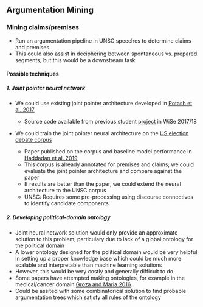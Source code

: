 ## Argumentation Mining

### Mining claims/premises

* Run an argumentation pipeline in UNSC speeches to determine claims and premises
* This could also assist in deciphering between spontaneous vs. prepared segments; but this would be a downstream task

#### Possible techniques

##### 1. Joint pointer neural network

* We could use existing joint pointer architecture developed in [Potash et al. 2017](https://arxiv.org/abs/1612.08994)
    * Source code available from previous student [project](https://github.com/oguzserbetci/argmin2017) in WiSe 2017/18 

* We could train the joint pointer neural architecture on the [US election debate corpus](https://github.com/ElecDeb60To16/Dataset)
    * Paper published on the corpus and baseline model performance in [Haddadan et al. 2019](https://www.aclweb.org/anthology/P19-1463/)
    * This corpus is already annotated for premises and claims; we could evaluate the joint pointer architecture and compare against the paper
    * If results are better than the paper, we could extend the neural architecture to the UNSC corpus
    * UNSC: Requires some pre-processing using discourse connectives to identify candidate components

##### 2. Developing political-domain ontology

* Joint neural network solution would only provide an approximate solution to this problem, particulary due to lack of a global ontology for the political domain
* A lower ontology designed for the political domain would be very helpful in setting up a proper knowledge base which could be much more scalable and interpretable than machine learning solutions
* However, this would be very costly and generally difficult to do
* Some papers have attempted making ontologies, for example in the medical/cancer domain [Groza and Maria 2016](https://www.researchgate.net/publication/309917353_Mining_arguments_from_cancer_documents_using_Natural_Language_Processing_and_ontologies).
* Could be assited with some combinatorical solution to find probable argumentation trees which satisfy all rules of the ontology
